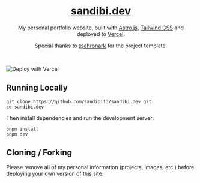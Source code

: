 <div align="center">
    <a href="https://sandibi.vercel.app"><h1 align="center">sandibi.dev</h1></a>

My personal portfolio website, built with [Astro.js](https://astro.build/), [Tailwind CSS](https://tailwindcss.com/) and deployed to [Vercel](https://vercel.com/).

Special thanks to [@chronark](https://github.com/chronark) for the project template.

</div>

<br/>

![Deploy with Vercel](https://vercel.com/button)

## Running Locally

```sh-session
git clone https://github.com/sandibi13/sandibi.dev.git
cd sandibi.dev
```

Then install dependencies and run the development server:

```sh-session
pnpm install
pnpm dev
```

## Cloning / Forking

Please remove all of my personal information (projects, images, etc.) before deploying your own version of this site.
